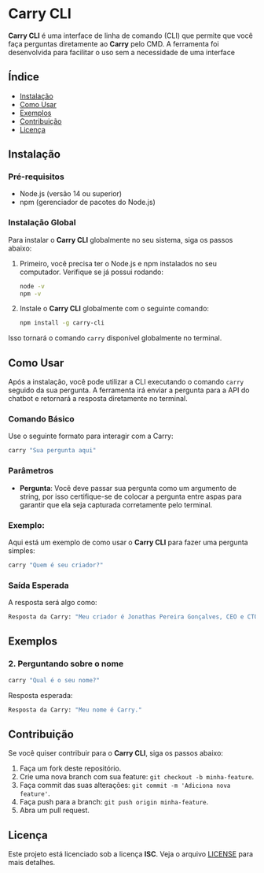 # Carry CLI

**Carry CLI** é uma interface de linha de comando (CLI) que permite que você faça perguntas diretamente ao **Carry** pelo CMD. A ferramenta foi desenvolvida para facilitar o uso sem a necessidade de uma interface

## Índice

- [Instalação](#instalação)
- [Como Usar](#como-usar)
- [Exemplos](#exemplos)
- [Contribuição](#contribuição)
- [Licença](#licença)

## Instalação

### Pré-requisitos

- Node.js (versão 14 ou superior)
- npm (gerenciador de pacotes do Node.js)

### Instalação Global

Para instalar o **Carry CLI** globalmente no seu sistema, siga os passos abaixo:

1. Primeiro, você precisa ter o Node.js e npm instalados no seu computador. Verifique se já possui rodando:

   ```bash
   node -v
   npm -v
   ```

2. Instale o **Carry CLI** globalmente com o seguinte comando:

   ```bash
   npm install -g carry-cli
   ```

Isso tornará o comando `carry` disponível globalmente no terminal.

## Como Usar

Após a instalação, você pode utilizar a CLI executando o comando `carry` seguido da sua pergunta. A ferramenta irá enviar a pergunta para a API do chatbot e retornará a resposta diretamente no terminal.

### Comando Básico

Use o seguinte formato para interagir com a Carry:

```bash
carry "Sua pergunta aqui"
```

### Parâmetros

- **Pergunta**: Você deve passar sua pergunta como um argumento de string, por isso certifique-se de colocar a pergunta entre aspas para garantir que ela seja capturada corretamente pelo terminal.

### Exemplo:

Aqui está um exemplo de como usar o **Carry CLI** para fazer uma pergunta simples:

```bash
carry "Quem é seu criador?"
```

### Saída Esperada

A resposta será algo como:

```bash
Resposta da Carry: "Meu criador é Jonathas Pereira Gonçalves, CEO e CTO da Jhow Technology, criador da ferramenta Note Speech..."
```

## Exemplos


### 2. Perguntando sobre o nome

```bash
carry "Qual é o seu nome?"
```

Resposta esperada:

```bash
Resposta da Carry: "Meu nome é Carry."
```


## Contribuição

Se você quiser contribuir para o **Carry CLI**, siga os passos abaixo:

1. Faça um fork deste repositório.
2. Crie uma nova branch com sua feature: `git checkout -b minha-feature`.
3. Faça commit das suas alterações: `git commit -m 'Adiciona nova feature'`.
4. Faça push para a branch: `git push origin minha-feature`.
5. Abra um pull request.

## Licença

Este projeto está licenciado sob a licença **ISC**. Veja o arquivo [LICENSE](LICENSE) para mais detalhes.